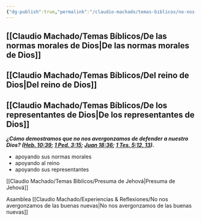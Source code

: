 ```yaml
---
{"dg-publish":true,"permalink":"/claudio-machado/temas-biblicos/no-nos-avergonzamos/","tags":["asamblea","predicar","predicación"]}
---
```



## [[Claudio Machado/Temas Bíblicos/De las normas morales de Dios\|De las normas morales de Dios]]



## [[Claudio Machado/Temas Bíblicos/Del reino de Dios\|Del reino de Dios]]



## [[Claudio Machado/Temas Bíblicos/De los representantes de Dios\|De los representantes de Dios]]


***¿Cómo demostramos que no nos avergonzamos de defender a nuestro Dios? ([Heb. 10:39](https://wol.jw.org/es/wol/b/r4/lp-s/nwtsty/58/10#v=58:10:39); [1 Ped. 3:15](https://wol.jw.org/es/wol/b/r4/lp-s/nwtsty/60/3#v=60:3:15); [Juan 18:36](https://wol.jw.org/es/wol/b/r4/lp-s/nwtsty/43/18#v=43:18:36); [1 Tes. 5:12, 13](https://wol.jw.org/es/wol/b/r4/lp-s/nwtsty/52/5#v=52:5:12-52:5:13)).***

- apoyando sus normas morales 
- apoyando al reino 
- apoyando sus representantes 


[[Claudio Machado/Temas Bíblicos/Presuma de Jehová\|Presuma de Jehová]]

Asamblea [[Claudio Machado/Experiencias & Reflexiones/No nos avergonzamos de las buenas nuevas\|No nos avergonzamos de las buenas nuevas]]